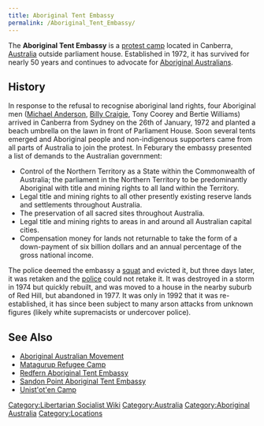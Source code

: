 ```yaml
---
title: Aboriginal Tent Embassy
permalink: /Aboriginal_Tent_Embassy/
---
```


The **Aboriginal Tent Embassy** is a [protest
camp](Protest_Camp "wikilink") located in Canberra,
[Australia](Australia "wikilink") outside parliament house. Established
in 1972, it has survived for nearly 50 years and continues to advocate
for [Aboriginal Australians](Aboriginal_Australians "wikilink").

## History

In response to the refusal to recognise aboriginal land rights, four
Aboriginal men ([Michael Anderson](Michael_Anderson "wikilink"), [Billy
Craigie](Billy_Craigie "wikilink"), Tony Coorey and Bertie Williams)
arrived in Canberra from Sydney on the 26th of January, 1972 and planted
a beach umbrella on the lawn in front of Parliament House. Soon several
tents emerged and Aboriginal people and non-indigenous supporters came
from all parts of Australia to join the protest. In Feburary the embassy
presented a list of demands to the Australian government:

- Control of the Northern Territory as a State within the Commonwealth
  of Australia; the parliament in the Northern Territory to be
  predominantly Aboriginal with title and mining rights to all land
  within the Territory.
- Legal title and mining rights to all other presently existing reserve
  lands and settlements throughout Australia.
- The preservation of all sacred sites throughout Australia.
- Legal title and mining rights to areas in and around all Australian
  capital cities.
- Compensation money for lands not returnable to take the form of a
  down-payment of six billion dollars and an annual percentage of the
  gross national income.

The police deemed the embassy a [squat](Squatting "wikilink") and
evicted it, but three days later, it was retaken and the
[police](police "wikilink") could not retake it. It was destroyed in a
storm in 1974 but quickly rebuilt, and was moved to a house in the
nearby suburb of Red Hill, but abandoned in 1977. It was only in 1992
that it was re-established, it has since been subject to many arson
attacks from unknown figures (likely white supremacists or undercover
police).

## See Also

- [Aboriginal Australian
  Movement](Aboriginal_Australian_Movement "wikilink")
- [Matagurup Refugee Camp](Matagurup_Refugee_Camp "wikilink")
- [Redfern Aboriginal Tent
  Embassy](Redfern_Aboriginal_Tent_Embassy "wikilink")
- [Sandon Point Aboriginal Tent
  Embassy](Sandon_Point_Aboriginal_Tent_Embassy "wikilink")
- [Unist'ot'en Camp](Unist'ot'en_Camp "wikilink")

[Category:Libertarian Socialist
Wiki](Category:Libertarian_Socialist_Wiki "wikilink")
[Category:Australia](Category:Australia "wikilink") [Category:Aboriginal
Australia](Category:Aboriginal_Australia "wikilink")
[Category:Locations](Category:Locations "wikilink")